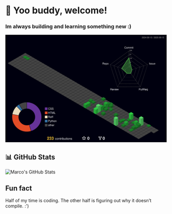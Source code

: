 # 👋 Yoo buddy, welcome!
### Im always building and learning something new :)


![3D Contributions](./profile-3d-contrib/profile-night-green.svg)


## 📊 GitHub Stats
![Marco's GitHub Stats](https://github-readme-stats.vercel.app/api?username=MarcoFilho1&show_icons=true&theme=tokyonight)
## Fun fact
 Half of my time is coding. The other half is figuring out why it doesn’t compile. :')





<!--
**MarcoFilho1/MarcoFilho1** is a ✨ _special_ ✨ repository because its `README.md` (this file) appears on your GitHub profile.

Here are some ideas to get you started:

- 🔭 I’m currently working on ...
- 🌱 I’m currently learning ...
- 👯 I’m looking to collaborate on ...
- 🤔 I’m looking for help with ...
- 💬 Ask me about ...
- 📫 How to reach me: ...
- 😄 Pronouns: ...
- ⚡ Fun fact: ...
-->
